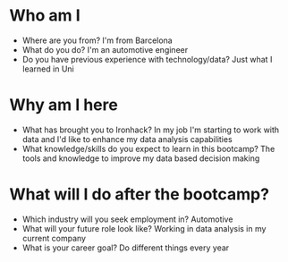 # Who am I

* Where are you from? I'm from Barcelona
* What do you do? I'm an automotive engineer
* Do you have previous experience with technology/data? Just what I learned in Uni

# Why am I here

* What has brought you to Ironhack? In my job I'm starting to work with data and I'd like to enhance my data analysis capabilities
* What knowledge/skills do you expect to learn in this bootcamp? The tools and knowledge to improve my data based decision making

# What will I do after the bootcamp?

* Which industry will you seek employment in? Automotive
* What will your future role look like? Working in data analysis in my current company
* What is your career goal? Do different things every year